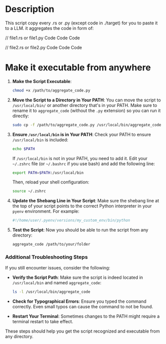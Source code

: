 # Description 
This script copy every .rs or .py (except code in ./target) for you to paste it to a LLM.
it aggregates the code in form of:

// file1.rs or file1.py
Code
Code Code 

// file2.rs or file2.py
Code
Code Code 

# Make it executable from anywhere

1. **Make the Script Executable**:
    ```sh
    chmod +x /path/to/aggregate_code.py
    ```

2. **Move the Script to a Directory in Your PATH**:
    You can move the script to `/usr/local/bin/` or another directory that's in your PATH. Make sure to rename it to `aggregate_code` (without the `.py` extension) so you can run it directly:
    ```sh
    sudo cp -f /path/to/aggregate_code.py /usr/local/bin/aggregate_code
    ```

3. **Ensure `/usr/local/bin` is in Your PATH**:
    Check your PATH to ensure `/usr/local/bin` is included:
    ```sh
    echo $PATH
    ```

    If `/usr/local/bin` is not in your PATH, you need to add it. Edit your `~/.zshrc` file (or `~/.bashrc` if you use bash) and add the following line:
    ```sh
    export PATH=$PATH:/usr/local/bin
    ```

    Then, reload your shell configuration:
    ```sh
    source ~/.zshrc
    ```

4. **Update the Shebang Line in Your Script**:
    Make sure the shebang line at the top of your script points to the correct Python interpreter in your `pyenv` environment. For example:
    ```sh
    #!/home/user/.pyenv/versions/my_custom_env/bin/python
    ```

5. **Test the Script**:
    Now you should be able to run the script from any directory:
    ```sh
    aggregate_code /path/to/your/folder
    ```

### Additional Troubleshooting Steps
If you still encounter issues, consider the following:

- **Verify the Script Path**:
    Make sure the script is indeed located in `/usr/local/bin` and named `aggregate_code`:
    ```sh
    ls -l /usr/local/bin/aggregate_code
    ```

- **Check for Typographical Errors**:
    Ensure you typed the command correctly. Even small typos can cause the command to not be found.

- **Restart Your Terminal**:
    Sometimes changes to the PATH might require a terminal restart to take effect.

These steps should help you get the script recognized and executable from any directory.